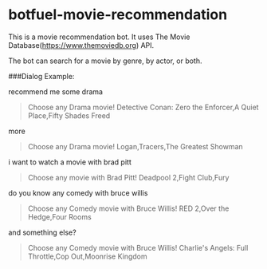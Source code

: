 # botfuel-movie-recommendation

This is a movie recommendation bot. 
It uses The Movie Database(https://www.themoviedb.org) API. 

The bot can search for a movie by genre, by actor, or both.

###Dialog Example:

recommend me some drama
> Choose any Drama movie!
> Detective Conan: Zero the Enforcer,A Quiet Place,Fifty Shades Freed

more
> Choose any Drama movie!
> Logan,Tracers,The Greatest Showman

i want to watch a movie with brad pitt
> Choose any movie with Brad Pitt!
> Deadpool 2,Fight Club,Fury

do you know any comedy with bruce willis
> Choose any Comedy movie with Bruce Willis!
> RED 2,Over the Hedge,Four Rooms

and something else? 
> Choose any Comedy movie with Bruce Willis!
> Charlie's Angels: Full Throttle,Cop Out,Moonrise Kingdom


